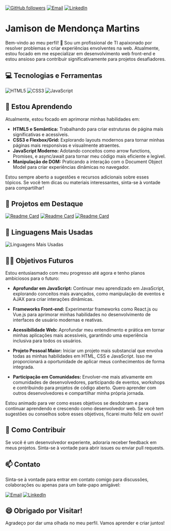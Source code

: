 
<!--
**jamisonmmartins/jamisonmmartins** is a ✨ _special_ ✨ repository because its `README.md` (this file) appears on your GitHub profile.

Here are some ideas to get you started:

- 🔭 I’m currently working on ...
- 🌱 I’m currently learning ...
- 👯 I’m looking to collaborate on ...
- 🤔 I’m looking for help with ...
- 💬 Ask me about ...
- 📫 How to reach me: ...
- 😄 Pronouns: ...
- ⚡ Fun fact: ...
-->

[![GitHub followers](https://img.shields.io/github/followers/jamisonmmartins?label=Seguir&style=social)](https://github.com/jamisonmmartins)
[![Email](https://img.shields.io/badge/Email-red?style=flat&logo=gmail&logoColor=white)](mailto:martins7284@gmail.com)
[![LinkedIn](https://img.shields.io/badge/LinkedIn-blue?style=flat&logo=linkedin&logoColor=white)](https://www.linkedin.com/in/jamisonmmartins/)
<!--
[![Discord](https://img.shields.io/badge/Discord-blueviolet?style=flat&logo=discord&logoColor=white)](https://discord.gg/@jamisonmmartins)
[![WhatsApp](https://img.shields.io/badge/WhatsApp-brightgreen?style=flat&logo=whatsapp&logoColor=white)](https://wa.me/seu-numero-whatsapp/)
-->

# Jamison de Mendonça Martins

Bem-vindo ao meu perfil! 👋 Sou um profissional de TI apaixonado por resolver problemas e criar experiências envolventes na web. Atualmente, estou focado em me especializar em desenvolvimento web front-end e estou ansioso para contribuir significativamente para projetos desafiadores.

## 💻 Tecnologias e Ferramentas

![HTML5](https://img.icons8.com/color/48/000000/html-5.png) 
![CSS3](https://img.icons8.com/color/48/000000/css3.png)
![JavaScript](https://img.icons8.com/color/48/000000/javascript.png)

## 🌱 Estou Aprendendo

Atualmente, estou focado em aprimorar minhas habilidades em:

- **HTML5 e Semântica:** Trabalhando para criar estruturas de página mais significativas e acessíveis.
- **CSS3 e Flexbox/Grid:** Explorando layouts modernos para tornar minhas páginas mais responsivas e visualmente atraentes.
- **JavaScript Moderno:** Adotando conceitos como arrow functions, Promises, e async/await para tornar meu código mais eficiente e legível.
- **Manipulação de DOM:** Praticando a interação com o Document Object Model para criar experiências dinâmicas no navegador.

Estou sempre aberto a sugestões e recursos adicionais sobre esses tópicos. Se você tem dicas ou materiais interessantes, sinta-se à vontade para compartilhar!

## 🚀 Projetos em Destaque

[![Readme Card](https://github-readme-stats.vercel.app/api/pin/?username=jamisonmmartins&repo=numero-secreto&show_owner=true)](https://github.com/jamisonmmartins/numero-secreto)
[![Readme Card](https://github-readme-stats.vercel.app/api/pin/?username=jamisonmmartins&repo=acender-apagar-lampada&show_owner=true)](https://github.com/jamisonmmartins/acender-apagar-lampada)
[![Readme Card](https://github-readme-stats.vercel.app/api/pin/?username=jamisonmmartins&repo=space-cream&show_owner=true)](https://github.com/jamisonmmartins/space-cream)


## 🚀 Linguagens Mais Usadas

![Linguagens Mais Usadas](https://github-readme-stats.vercel.app/api/top-langs/?username=jamisonmmartins&layout=compact&theme=radical)

## 👨‍💻 Objetivos Futuros

Estou entusiasmado com meu progresso até agora e tenho planos ambiciosos para o futuro:

- **Aprofundar em JavaScript:** Continuar meu aprendizado em JavaScript, explorando conceitos mais avançados, como manipulação de eventos e AJAX para criar interações dinâmicas.

- **Frameworks Front-end:** Experimentar frameworks como React.js ou Vue.js para aprimorar minhas habilidades no desenvolvimento de interfaces de usuário modernas e reativas.

- **Acessibilidade Web:** Aprofundar meu entendimento e prática em tornar minhas aplicações mais acessíveis, garantindo uma experiência inclusiva para todos os usuários.

- **Projeto Pessoal Maior:** Iniciar um projeto mais substancial que envolva todas as minhas habilidades em HTML, CSS e JavaScript. Isso me proporcionará a oportunidade de aplicar meus conhecimentos de forma integrada.

- **Participação em Comunidades:** Envolver-me mais ativamente em comunidades de desenvolvedores, participando de eventos, workshops e contribuindo para projetos de código aberto. Quero aprender com outros desenvolvedores e compartilhar minha própria jornada.

Estou animado para ver como esses objetivos se desdobram e para continuar aprendendo e crescendo como desenvolvedor web. Se você tem sugestões ou conselhos sobre esses objetivos, ficarei muito feliz em ouvir!

<!--
## 📚 Recursos Recomendados
Compartilhe recursos que você achou úteis em sua jornada de aprendizado.
-->

## 🤝 Como Contribuir

Se você é um desenvolvedor experiente, adoraria receber feedback em meus projetos. Sinta-se à vontade para abrir issues ou enviar pull requests.

## 📫 Contato

Sinta-se à vontade para entrar em contato comigo para discussões, colaborações ou apenas para um bate-papo amigável:

[![Email](https://img.shields.io/badge/Email-red?style=for-the-badge&logo=gmail&logoColor=white)](mailto:martins7284@gmail.com)
[![LinkedIn](https://img.shields.io/badge/LinkedIn-blue?style=for-the-badge&logo=linkedin&logoColor=white)](https://www.linkedin.com/in/jamisonmmartins/)
<!--
[![Discord](https://img.shields.io/badge/Discord-blueviolet?style=for-the-badge&logo=discord&logoColor=white)](https://discord.gg/@jamisonmmartins)
[![WhatsApp](https://img.shields.io/badge/WhatsApp-brightgreen?style=for-the-badge&logo=whatsapp&logoColor=white)](https://wa.me/seu-numero-whatsapp/)
-->

## 😄 Obrigado por Visitar!

Agradeço por dar uma olhada no meu perfil. Vamos aprender e criar juntos!
